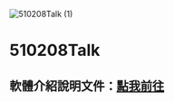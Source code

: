 ![510208Talk (1)](https://user-images.githubusercontent.com/107909497/225318757-356d8f34-d00d-412d-810e-ba404aa567c5.svg)

# 510208Talk

## 軟體介紹說明文件：[點我前往](https://www.notion.so/510208Talk-fd69e221040c448c8f79405ad65788c9?pvs=4)
